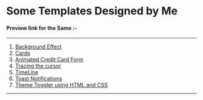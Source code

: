 #                                              **Some Templates Designed by Me** 


<h4> Preview link for the Same :-</h4>  

<hr>

1. [Background Effect](https://prajwal-0706.github.io/New-Templates/Background%20Effect/)
2. [Cards](https://prajwal-0706.github.io/New-Templates/Cards/)
3. [Animated Credit Card Form](https://prajwal-0706.github.io/New-Templates/Credit-card-Form/)
4. [Tracing the cursor](https://prajwal-0706.github.io/New-Templates/Cursor%20Trace/)
5. [TimeLine](https://prajwal-0706.github.io/New-Templates/TimeLine/)
6. [Toast Notifications](https://prajwal-0706.github.io/New-Templates/Toast-Notifications/)
7. [Theme Toggler using HTML and CSS](https://prajwal-0706.github.io/New-Templates/Toggle-Switcher/)


<hr>

